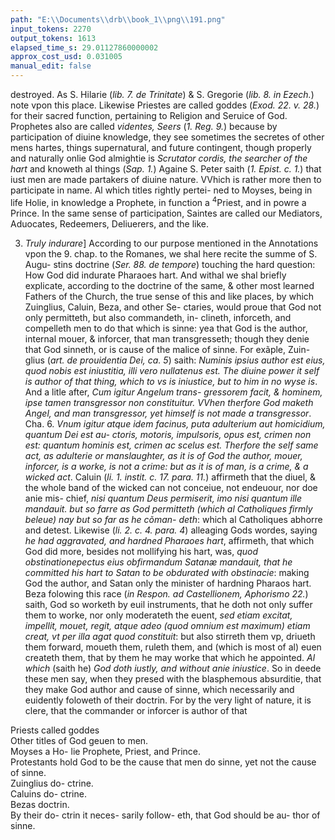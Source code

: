 ```yaml
---
path: "E:\\Documents\\drb\\book_1\\png\\191.png"
input_tokens: 2270
output_tokens: 1613
elapsed_time_s: 29.01127860000002
approx_cost_usd: 0.031005
manual_edit: false
---
```

destroyed. As S. Hilarie (*lib. 7. de Trinitate*) & S. Gregorie (*lib. 8. in Ezech.*) note vpon this place. Likewise Priestes are called goddes (*Exod. 22. v. 28.*) for their sacred function, pertaining to Religion and Seruice of God. Prophetes also are called *videntes, Seers* (*1. Reg. 9.*) because by participation of diuine knowledge, they see sometimes the secretes of other mens hartes, things supernatural, and future contingent, though properly and naturally onlie God almightie is *Scrutator cordis, the searcher of the hart* and knoweth al things (*Sap. 1.*) Againe S. Peter saith (*1. Epist. c. 1.*) that iust men are made partakers of diuine nature. VVhich is rather more then to participate in name. Al which titles rightly pertei- ned to Moyses, being in life Holie, in knowledge a Prophete, in function a <sup>4</sup>Priest, and in powre a Prince. In the same sense of participation, Saintes are called our Mediators, Aduocates, Redeemers, Deliuerers, and the like.

3. *Truly indurare*] According to our purpose mentioned in the Annotations vpon the 9. chap. to the Romanes, we shal here recite the summe of S. Augu- stins doctrine (*Ser. 88. de tempore*) touching the hard question: How God did indurate Pharaoes hart. And withal we shal briefly explicate, according to the doctrine of the same, & other most learned Fathers of the Church, the true sense of this and like places, by which Zuinglius, Caluin, Beza, and other Se- ctaries, would proue that God not only permitteth, but also commandeth, in- clineth, inforceth, and compelleth men to do that which is sinne: yea that God is the author, internal mouer, & inforcer, that man transgresseth; though they denie that God sinneth, or is cause of the malice of sinne. For exãple, Zuin- glius (*art. de prouidentia Dei, ca. 5*) saith: *Numinis ipsius author est eius, quod nobis est iniustitia, illi vero nullatenus est. The diuine power it self is author of that thing, which to vs is iniustice, but to him in no wyse is*. And a litle after, *Cum igitur Angelum trans- gressorem facit, & hominem, ipse tamen transgressor non constituitur. VVhen therfore God maketh Angel, and man transgressor, yet himself is not made a transgressor*. Cha. 6. *Vnum igitur atque idem facinus, puta adulterium aut homicidium, quantum Dei est au- ctoris, motoris, impulsoris, opus est, crimen non est: quantum hominis est, crimen ac scelus est. Therfore the self same act, as adulterie or manslaughter, as it is of God the author, mouer, inforcer, is a worke, is not a crime: but as it is of man, is a crime, & a wicked act*. Caluin (*li. 1. instit. c. 17. para. 11.*) affirmeth that the diuel, & the whole band of the wicked can not conceiue, not endeuour, nor doe anie mis- chief, *nisi quantum Deus permiserit, imo nisi quantum ille mandauit. but so farre as God permitteth (which al Catholiques firmly beleue) nay but so far as he cõman- deth*: which al Catholiques abhorre and detest. Likewise (*li. 2. c. 4. para. 4*) alleaging Gods wordes, saying *he had aggravated, and hardned Pharaoes hart*, affirmeth, that which God did more, besides not mollifying his hart, was, *quod obstinationepectus eius obfirmandum Satanæ mandauit, that he committed his hart to Satan to be obdurated with obstinacie*: making God the author, and Satan only the minister of hardning Pharaos hart. Beza folowing this race (*in Respon. ad Castellionem, Aphorismo 22.*) saith, God so worketh by euil instruments, that he doth not only suffer them to worke, nor only moderateth the euent, *sed etiam excitat, impellit, mouet, regit, atque adeo (quod omnium est maximum) etiam creat, vt per illa agat quod constituit*: but also stirreth them vp, driueth them forward, moueth them, ruleth them, and (which is most of al) euen createth them, that by them he may worke that which he appointed. *Al which* (saith he) *God doth iustly, and without anie iniustice*. So in deede these men say, when they presed with the blasphemous absurditie, that they make God author and cause of sinne, which necessarily and euidently foloweth of their doctrin. For by the very light of nature, it is clere, that the commander or inforcer is author of that

[^1]: Priests called goddes

[^2]: Other titles of God geuen to men.

[^3]: Moyses a Ho- lie Prophete, Priest, and Prince.

[^4]: Protestants hold God to be the cause that men do sinne, yet not the cause of sinne.

[^5]: Zuinglius do- ctrine.

[^6]: Caluins do- ctrine.

[^7]: Bezas doctrin.

[^8]: By their do- ctrin it neces- sarily follow- eth, that God should be au- thor of sinne.

<aside>Priests called goddes</aside>

<aside>Other titles of God geuen to men.</aside>

<aside>Moyses a Ho- lie Prophete, Priest, and Prince.</aside>

<aside>Protestants hold God to be the cause that men do sinne, yet not the cause of sinne.</aside>

<aside>Zuinglius do- ctrine.</aside>

<aside>Caluins do- ctrine.</aside>

<aside>Bezas doctrin.</aside>

<aside>By their do- ctrin it neces- sarily follow- eth, that God should be au- thor of sinne.</aside>